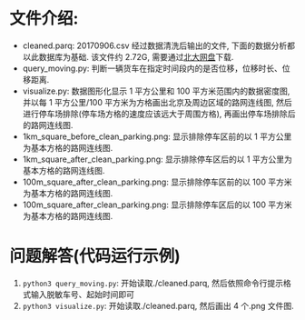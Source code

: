 # 文件介绍:

-   cleaned.parq: 20170906.csv 经过数据清洗后输出的文件, 下面的数据分析都以此数据库为基础. 该文件约 2.72G, 需要通过[北大网盘](https://disk.pku.edu.cn:443/link/89C0207485DAF19DDC0430FFDF8571C5)下载.
-   query_moving.py: 判断一辆货车在指定时间段内的是否位移，位移时长、位移距离.
-   visualize.py: 数据图形化显示 1 平方公里和 100 平方米范围内的数据密度图, 并以每 1 平方公里/100 平方米为方格画出北京及周边区域的路网连线图, 然后进行停车场排除(停车场方格的速度应该远大于周围方格), 再画出停车场排除后的路网连线图.
-   1km_square_before_clean_parking.png: 显示排除停车区前的以 1 平方公里为基本方格的路网连线图.
-   1km_square_after_clean_parking.png: 显示排除停车区后的以 1 平方公里为基本方格的路网连线图.
-   100m_square_after_clean_parking.png: 显示排除停车区前的以 100 平方米为基本方格的路网连线图.
-   100m_square_after_clean_parking.png: 显示排除停车区后的以 100 平方米为基本方格的路网连线图.

# 问题解答(代码运行示例)

1. `python3 query_moving.py`: 开始读取./cleaned.parq, 然后依照命令行提示格式输入脱敏车号、起始时间即可
2. `python3 visualize.py`: 开始读取./cleaned.parq, 然后画出 4 个.png 文件图.
